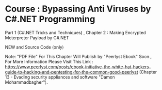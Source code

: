 # Course : Bypassing Anti Viruses by C#.NET Programming

Part 1 (C#.NET Tricks and Techniques) , Chapter 2 : Making Encrypted Meterpreter Payload by C#.NET

NEW and Source Code (only)

Note: "PDF File" For This Chapter Will Publish by "Peerlyst Ebook" Soon , For More Information Please Visit This Link : https://www.peerlyst.com/posts/ebook-initiative-the-white-hat-hackers-guide-to-hacking-and-pentesting-for-the-common-good-peerlyst (Chapter 13 - Evading security appliances and software "Damon Mohammadbagher").



